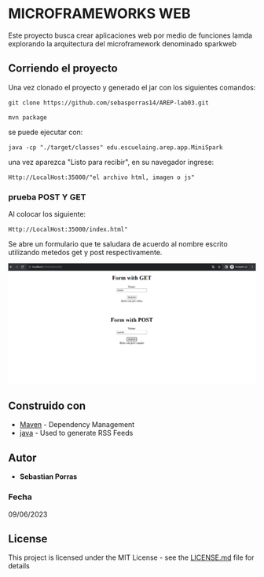 # MICROFRAMEWORKS WEB

Este proyecto busca crear aplicaciones web por medio de funciones lamda explorando la arquitectura del microframework denominado sparkweb

## Corriendo el proyecto

Una vez clonado el proyecto y generado el jar con los siguientes comandos:

~~~
git clone https://github.com/sebasporras14/AREP-lab03.git
~~~
~~~
mvn package
~~~

se puede ejecutar con:

~~~
java -cp "./target/classes" edu.escuelaing.arep.app.MiniSpark
~~~
una vez aparezca "Listo para recibir", en su navegador ingrese:

~~~
Http://LocalHost:35000/"el archivo html, imagen o js"
~~~

### prueba POST Y GET

Al colocar los siguiente:
~~~
Http://LocalHost:35000/index.html"
~~~
Se abre un formulario que te saludara de acuerdo al nombre escrito utilizando metedos get y post respectivamente.

![test](https://github.com/sebasporras14/AREP-lab03/blob/master/imagenes/pruebanewhtml.png)

## Construido con 
* [Maven](https://maven.apache.org/) - Dependency Management
* [java](https://rometools.github.io/rome/) - Used to generate RSS Feeds


## Autor

* **Sebastian Porras**

### Fecha

09/06/2023 

## License

This project is licensed under the MIT License - see the [LICENSE.md](LICENSE.md) file for details
